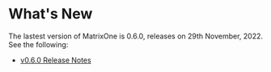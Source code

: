 # **What's New**

The lastest version of MatrixOne is 0.6.0, releases on 29th November, 2022. See the following:

* [v0.6.0 Release Notes](../Release-Notes/v0.6.0.md)
